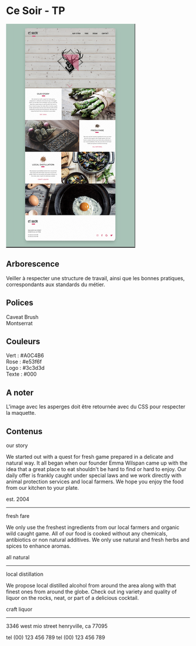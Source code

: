 # Ce Soir - TP 

![Ce soir maquette](thumbnail.png)

## Arborescence 
Veiller à respecter une structure de travail, ainsi que les bonnes pratiques, correspondants aux standards du métier.  

## Polices 
Caveat Brush  
Montserrat  

## Couleurs 
Vert : #A0C4B6  
Rose : #e53f6f  
Logo : #3c3d3d  
Texte : #000  

## A noter 
L'image avec les asperges doit être retournée avec du CSS pour respecter la maquette.

## Contenus 

our story

We started out with a quest for fresh game prepared in a delicate and natural way. It all began when our founder Emma Wilspan came up with the idea that a great place to eat shouldn't be hard to find or hard to enjoy. Our daily offer is frankly caught under special laws and we work directly with animal protection services and local farmers. We hope you enjoy the food from our kitchen to your plate.

est. 2004

---
fresh fare

We only use the freshest ingredients from our local farmers and organic wild caught game. All of our food is cooked without any chemicals, antibiotics or non natural additives. We only use natural and fresh herbs and spices to enhance aromas.

all natural

---

local distillation

We propose local distilled alcohol from around the area along with that finest ones from around the globe. Check out ing variety and quality of liquor on the rocks, neat, or part of a delicious cocktail.

craft liquor

---

3346 west mio street
henryville, ca 77095

tel (00) 123 456 789
tel (00) 123 456 789